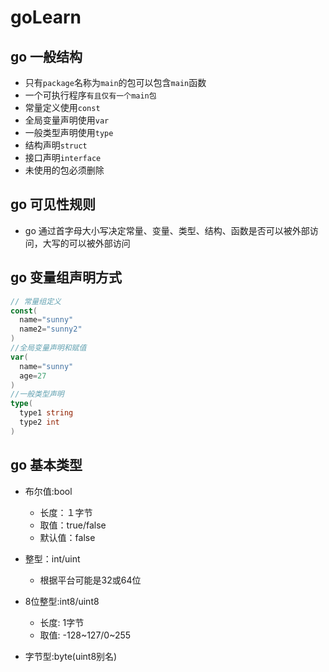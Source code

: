 # goLearn

## go 一般结构

 * 只有`package`名称为`main`的包可以包含`main`函数
 * 一个可执行程序`有且仅有一个main包`
 * 常量定义使用`const`
 * 全局变量声明使用`var`
 * 一般类型声明使用`type` 
 * 结构声明`struct`
 * 接口声明`interface`
 * 未使用的包必须删除

 ## go 可见性规则

 * go 通过首字母大小写决定常量、变量、类型、结构、函数是否可以被外部访问，大写的可以被外部访问

 ## go 变量组声明方式

  ```go
// 常量组定义
const(
    name="sunny"
    name2="sunny2"
)
//全局变量声明和赋值
var(
    name="sunny"
    age=27
)
//一般类型声明
type(
    type1 string
    type2 int
)
  ```

## go 基本类型

* 布尔值:bool

  - 长度：１字节
  - 取值：true/false
  - 默认值：false
* 整型：int/uint

  - 根据平台可能是32或64位

* 8位整型:int8/uint8
  - 长度: 1字节
  - 取值: -128~127/0~255
* 字节型:byte(uint8别名)
